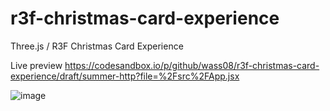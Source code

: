 # r3f-christmas-card-experience
Three.js / R3F Christmas Card Experience 

Live preview
https://codesandbox.io/p/github/wass08/r3f-christmas-card-experience/draft/summer-http?file=%2Fsrc%2FApp.jsx

![image](https://user-images.githubusercontent.com/6551176/206732606-1c6c3683-cb91-4187-b68c-4fc8dee88298.png)
